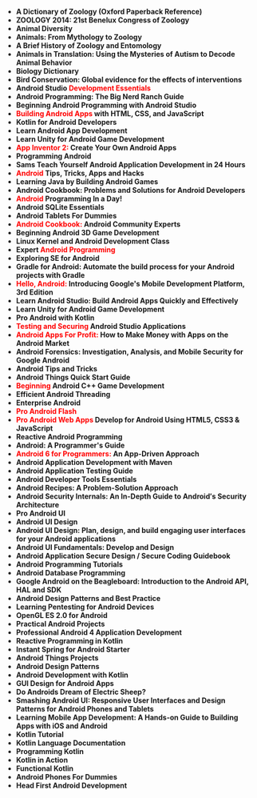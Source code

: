 <ul>
                                <li><b><a target="_blank" href="https://github.com/manjunath5496/Scope-of-Android-Mobile-Application-Development-in-India/blob/master/and(1).pdf" style="text-decoration:none;">A Dictionary of Zoology (Oxford Paperback Reference) </a></b></li>
                                <li><b><a target="_blank" href="https://github.com/manjunath5496/Scope-of-Android-Mobile-Application-Development-in-India/blob/master/and(2).pdf" style="text-decoration:none;">ZOOLOGY 2014: 21st Benelux Congress of Zoology</a></b></li>
                                <li><b><a target="_blank" href="https://github.com/manjunath5496/Scope-of-Android-Mobile-Application-Development-in-India/blob/master/and(3).pdf" style="text-decoration:none;">Animal Diversity</a></b></li>
                               
<li><b><a target="_blank" href="https://github.com/manjunath5496/Scope-of-Android-Mobile-Application-Development-in-India/blob/master/and(4).pdf" style="text-decoration:none;">Animals: From Mythology to Zoology</a></b></li>
                                <li><b><a target="_blank" href="https://github.com/manjunath5496/Scope-of-Android-Mobile-Application-Development-in-India/blob/master/and(5).pdf" style="text-decoration:none;">A Brief History of  Zoology and Entomology </a></b></li>
                                
 <li><b><a target="_blank" href="https://github.com/manjunath5496/Scope-of-Android-Mobile-Application-Development-in-India/blob/master/and(6).pdf" style="text-decoration:none;">Animals in Translation: Using the Mysteries of Autism to Decode Animal Behavior</a></b></li>
                          
<li><b><a target="_blank" href="https://github.com/manjunath5496/Scope-of-Android-Mobile-Application-Development-in-India/blob/master/and(7).pdf" style="text-decoration:none;">Biology Dictionary</a></b></li>
                                <li><b><a target="_blank" href="https://github.com/manjunath5496/Scope-of-Android-Mobile-Application-Development-in-India/blob/master/and(8).pdf" style="text-decoration:none;">Bird Conservation: Global evidence for the effects of interventions</a></b></li>
                                <li><b><a target="_blank" href="https://github.com/manjunath5496/Scope-of-Android-Mobile-Application-Development-in-India/blob/master/and(9).pdf" style="text-decoration:none;">Android Studio 
  <span style ="color:red">Development Essentials</span></a></b></li>
                               
<li><b><a target="_blank" href="https://github.com/manjunath5496/Scope-of-Android-Mobile-Application-Development-in-India/blob/master/and(10).pdf" style="text-decoration:none;">Android Programming: The Big Nerd Ranch Guide</a></b></li>
                                <li><b><a target="_blank" href="https://github.com/manjunath5496/Scope-of-Android-Mobile-Application-Development-in-India/blob/master/and(11).pdf" style="text-decoration:none;">Beginning Android Programming with Android Studio</a></b></li>
                                <li><b><a target="_blank" href="https://github.com/manjunath5496/Scope-of-Android-Mobile-Application-Development-in-India/blob/master/and(12).pdf" style="text-decoration:none;"><span style ="color:red">Building Android Apps</span> with
HTML, CSS, and JavaScript</a></b></li>
 <li><b><a target="_blank" href="https://github.com/manjunath5496/Scope-of-Android-Mobile-Application-Development-in-India/blob/master/and(13).pdf" style="text-decoration:none;">Kotlin for Android Developers</a></b></li>  
 
<li><b><a target="_blank" href="https://github.com/manjunath5496/Scope-of-Android-Mobile-Application-Development-in-India/blob/master/and(14).pdf" style="text-decoration:none;">Learn Android App Development </a></b></li>
                                <li><b><a target="_blank" href="https://github.com/manjunath5496/Scope-of-Android-Mobile-Application-Development-in-India/blob/master/and(15).pdf" style="text-decoration:none;">Learn Unity for Android Game Development</a></b></li>
                                <li><b><a target="_blank" href="https://github.com/manjunath5496/Scope-of-Android-Mobile-Application-Development-in-India/blob/master/and(16).rar" style="text-decoration:none;"><span style ="color:red">App Inventor 2:</span>
Create Your Own Android Apps</a></b></li>
                               
<li><b><a target="_blank" href="https://github.com/manjunath5496/Scope-of-Android-Mobile-Application-Development-in-India/blob/master/and(17).pdf" style="text-decoration:none;">Programming Android</a></b></li>
                                <li><b><a target="_blank" href="https://github.com/manjunath5496/Scope-of-Android-Mobile-Application-Development-in-India/blob/master/and(18).pdf" style="text-decoration:none;">Sams Teach Yourself Android Application Development in 24 Hours </a></b></li>
                                
 <li><b><a target="_blank" href="https://github.com/manjunath5496/Scope-of-Android-Mobile-Application-Development-in-India/blob/master/and(19).pdf" style="text-decoration:none;"><span style ="color:red">Android</span> Tips, Tricks, Apps and Hacks </a></b></li>
                          
<li><b><a target="_blank" href="https://github.com/manjunath5496/Scope-of-Android-Mobile-Application-Development-in-India/blob/master/and(20).pdf" style="text-decoration:none;">Learning Java by Building Android Games </a></b></li>
                                <li><b><a target="_blank" href="https://github.com/manjunath5496/Scope-of-Android-Mobile-Application-Development-in-India/blob/master/and(22).pdf" style="text-decoration:none;">Android Cookbook: Problems and Solutions for Android Developers</a></b></li>
                                <li><b><a target="_blank" href="https://github.com/manjunath5496/Scope-of-Android-Mobile-Application-Development-in-India/blob/master/and(23).pdf" style="text-decoration:none;"><span style ="color:red">Android</span> Programming In a Day!</a></b></li>
                               
<li><b><a target="_blank" href="https://github.com/manjunath5496/Scope-of-Android-Mobile-Application-Development-in-India/blob/master/and(24).pdf" style="text-decoration:none;">Android SQLite Essentials</a></b></li>
                                <li><b><a target="_blank" href="https://github.com/manjunath5496/Scope-of-Android-Mobile-Application-Development-in-India/blob/master/and(25).rar" style="text-decoration:none;">Android Tablets For Dummies </a></b></li>
                                
 <li><b><a target="_blank" href="https://github.com/manjunath5496/Scope-of-Android-Mobile-Application-Development-in-India/blob/master/and(26).pdf" style="text-decoration:none;"><span style ="color:red">Android Cookbook:</span> Android Community Experts</a></b></li>
                          
<li><b><a target="_blank" href="https://github.com/manjunath5496/Scope-of-Android-Mobile-Application-Development-in-India/blob/master/and(27).pdf" style="text-decoration:none;">Beginning Android 3D Game Development</a></b></li>
                                <li><b><a target="_blank" href="https://github.com/manjunath5496/Scope-of-Android-Mobile-Application-Development-in-India/blob/master/and(29).pdf" style="text-decoration:none;">Linux Kernel and Android Development Class</a></b></li>
                                <li><b><a target="_blank" href="https://github.com/manjunath5496/Scope-of-Android-Mobile-Application-Development-in-India/blob/master/and(30).pdf" style="text-decoration:none;">Expert 
  <span style ="color:red">Android Programming</span></a></b></li>
                               
<li><b><a target="_blank" href="https://github.com/manjunath5496/Scope-of-Android-Mobile-Application-Development-in-India/blob/master/and(31).pdf" style="text-decoration:none;">Exploring SE for Android</a></b></li>
                                <li><b><a target="_blank" href="https://github.com/manjunath5496/Scope-of-Android-Mobile-Application-Development-in-India/blob/master/and(32).pdf" style="text-decoration:none;">Gradle for Android: Automate the build process for your Android projects with Gradle</a></b></li>
                                <li><b><a target="_blank" href="https://github.com/manjunath5496/Scope-of-Android-Mobile-Application-Development-in-India/blob/master/and(33).pdf" style="text-decoration:none;"><span style ="color:red">Hello, Android:</span>
Introducing Google's Mobile Development Platform, 3rd Edition</a></b></li>
 <li><b><a target="_blank" href="https://github.com/manjunath5496/Scope-of-Android-Mobile-Application-Development-in-India/blob/master/and(34).pdf" style="text-decoration:none;">Learn Android Studio: Build Android Apps Quickly and Effectively</a></b></li>  
 
<li><b><a target="_blank" href="https://github.com/manjunath5496/Scope-of-Android-Mobile-Application-Development-in-India/blob/master/and(35).pdf" style="text-decoration:none;">Learn Unity for Android Game Development </a></b></li>
                                <li><b><a target="_blank" href="https://github.com/manjunath5496/Scope-of-Android-Mobile-Application-Development-in-India/blob/master/and(36).pdf" style="text-decoration:none;">Pro Android with Kotlin</a></b></li>
                                <li><b><a target="_blank" href="https://github.com/manjunath5496/Scope-of-Android-Mobile-Application-Development-in-India/blob/master/and(37).pdf" style="text-decoration:none;"><span style ="color:red">Testing and Securing</span> Android Studio
Applications</a></b></li>
                               
<li><b><a target="_blank" href="https://github.com/manjunath5496/Scope-of-Android-Mobile-Application-Development-in-India/blob/master/and(21).pdf" style="text-decoration:none;"><span style ="color:red">Android Apps For Profit:</span> How to Make Money with Apps on the Android Market</a></b></li>
 <li><b><a target="_blank" href="https://github.com/manjunath5496/Scope-of-Android-Mobile-Application-Development-in-India/blob/master/and(28).rar" style="text-decoration:none;">Android Forensics: Investigation, Analysis, and Mobile Security for Google Android</a></b></li>  
 
<li><b><a target="_blank" href="https://github.com/manjunath5496/Scope-of-Android-Mobile-Application-Development-in-India/blob/master/and(39).pdf" style="text-decoration:none;">Android Tips and Tricks</a></b></li>
                                <li><b><a target="_blank" href="https://github.com/manjunath5496/Scope-of-Android-Mobile-Application-Development-in-India/blob/master/and(40).pdf" style="text-decoration:none;">Android Things Quick Start Guide</a></b></li>
                                <li><b><a target="_blank" href="https://github.com/manjunath5496/Scope-of-Android-Mobile-Application-Development-in-India/blob/master/and(41).pdf" style="text-decoration:none;"><span style ="color:red">Beginning</span> Android C++ Game Development</a></b></li>
 
<li><b><a target="_blank" href="https://github.com/manjunath5496/Scope-of-Android-Mobile-Application-Development-in-India/blob/master/and(42).pdf" style="text-decoration:none;">Efficient Android Threading</a></b></li>
                                <li><b><a target="_blank" href="https://github.com/manjunath5496/Scope-of-Android-Mobile-Application-Development-in-India/blob/master/and(43).pdf" style="text-decoration:none;">Enterprise Android</a></b></li>
                                <li><b><a target="_blank" href="https://github.com/manjunath5496/Scope-of-Android-Mobile-Application-Development-in-India/blob/master/and(44).pdf" style="text-decoration:none;"><span style ="color:red">Pro Android Flash</span></a></b></li> 
 
 <li><b><a target="_blank" href="https://github.com/manjunath5496/Scope-of-Android-Mobile-Application-Development-in-India/blob/master/and(45).pdf" style="text-decoration:none;"><span style ="color:red">Pro Android Web Apps</span> Develop for Android Using HTML5, CSS3 & JavaScript</a></b></li>
 
<li><b><a target="_blank" href="https://github.com/manjunath5496/Scope-of-Android-Mobile-Application-Development-in-India/blob/master/and(46).pdf" style="text-decoration:none;">Reactive Android Programming</a></b></li>
                                <li><b><a target="_blank" href="https://github.com/manjunath5496/Scope-of-Android-Mobile-Application-Development-in-India/blob/master/and(47).pdf" style="text-decoration:none;">Android: A Programmer's Guide</a></b></li>
                                <li><b><a target="_blank" href="https://github.com/manjunath5496/Scope-of-Android-Mobile-Application-Development-in-India/blob/master/and(48).rar" style="text-decoration:none;"><span style ="color:red">Android 6 for Programmers:</span> An App-Driven Approach</a></b></li> 
 
  <li><b><a target="_blank" href="https://github.com/manjunath5496/Scope-of-Android-Mobile-Application-Development-in-India/blob/master/and(49).pdf" style="text-decoration:none;">Android Application Development with Maven</a></b></li>
 
<li><b><a target="_blank" href="https://github.com/manjunath5496/Scope-of-Android-Mobile-Application-Development-in-India/blob/master/and(50).pdf" style="text-decoration:none;">Android Application Testing Guide</a></b></li>
                                <li><b><a target="_blank" href="https://github.com/manjunath5496/Scope-of-Android-Mobile-Application-Development-in-India/blob/master/and(51).pdf" style="text-decoration:none;">Android Developer Tools Essentials</a></b></li>
                                <li><b><a target="_blank" href="https://github.com/manjunath5496/Scope-of-Android-Mobile-Application-Development-in-India/blob/master/and(52).pdf" style="text-decoration:none;">Android Recipes: A Problem-Solution Approach</a></b></li> 
 
<li><b><a target="_blank" href="https://github.com/manjunath5496/Scope-of-Android-Mobile-Application-Development-in-India/blob/master/and(53).pdf" style="text-decoration:none;">Android Security Internals: An In-Depth Guide to Android′s Security Architecture</a></b></li>
                                <li><b><a target="_blank" href="https://github.com/manjunath5496/Scope-of-Android-Mobile-Application-Development-in-India/blob/master/and(54).pdf" style="text-decoration:none;">Pro Android UI</a></b></li>
                                <li><b><a target="_blank" href="https://github.com/manjunath5496/Scope-of-Android-Mobile-Application-Development-in-India/blob/master/and(55).pdf" style="text-decoration:none;">Android UI Design</a></b></li> 
 
 
  
<li><b><a target="_blank" href="https://github.com/manjunath5496/Scope-of-Android-Mobile-Application-Development-in-India/blob/master/and(56).pdf" style="text-decoration:none;">Android UI Design: Plan, design, and build engaging user interfaces for your Android applications</a></b></li>
                                <li><b><a target="_blank" href="https://github.com/manjunath5496/Scope-of-Android-Mobile-Application-Development-in-India/blob/master/and(57).pdf" style="text-decoration:none;">Android UI Fundamentals: Develop and Design</a></b></li>
                                <li><b><a target="_blank" href="https://github.com/manjunath5496/Scope-of-Android-Mobile-Application-Development-in-India/blob/master/and(58).pdf" style="text-decoration:none;">Android Application Secure Design / Secure Coding Guidebook</a></b></li> 
 
<li><b><a target="_blank" href="https://github.com/manjunath5496/Scope-of-Android-Mobile-Application-Development-in-India/blob/master/and(59).pdf" style="text-decoration:none;">Android Programming Tutorials</a></b></li>
                                <li><b><a target="_blank" href="https://github.com/manjunath5496/Scope-of-Android-Mobile-Application-Development-in-India/blob/master/and(60).pdf" style="text-decoration:none;">Android Database Programming</a></b></li>
                                <li><b><a target="_blank" href="https://github.com/manjunath5496/Scope-of-Android-Mobile-Application-Development-in-India/blob/master/and(61).pdf" style="text-decoration:none;">Google Android on the Beagleboard: Introduction to the Android API, HAL and SDK</a></b></li> 
 
<li><b><a target="_blank" href="https://github.com/manjunath5496/Scope-of-Android-Mobile-Application-Development-in-India/blob/master/and(62).pdf" style="text-decoration:none;">Android Design Patterns and Best Practice</a></b></li>
                                <li><b><a target="_blank" href="https://github.com/manjunath5496/Scope-of-Android-Mobile-Application-Development-in-India/blob/master/and(63).pdf" style="text-decoration:none;">Learning Pentesting for Android Devices</a></b></li>
                                <li><b><a target="_blank" href="https://github.com/manjunath5496/Scope-of-Android-Mobile-Application-Development-in-India/blob/master/and(64).pdf" style="text-decoration:none;">OpenGL ES 2.0 for Android</a></b></li> 
 
  
<li><b><a target="_blank" href="https://github.com/manjunath5496/Scope-of-Android-Mobile-Application-Development-in-India/blob/master/and(65).pdf" style="text-decoration:none;">Practical Android Projects</a></b></li>
                                <li><b><a target="_blank" href="https://github.com/manjunath5496/Scope-of-Android-Mobile-Application-Development-in-India/blob/master/and(66).rar" style="text-decoration:none;">Professional Android 4 Application Development</a></b></li>
                                <li><b><a target="_blank" href="https://github.com/manjunath5496/Scope-of-Android-Mobile-Application-Development-in-India/blob/master/and(67).pdf" style="text-decoration:none;">Reactive Programming in Kotlin</a></b></li> 
 
<li><b><a target="_blank" href="https://github.com/manjunath5496/Scope-of-Android-Mobile-Application-Development-in-India/blob/master/and(68).pdf" style="text-decoration:none;">Instant Spring for Android Starter</a></b></li>
                                <li><b><a target="_blank" href="https://github.com/manjunath5496/Scope-of-Android-Mobile-Application-Development-in-India/blob/master/and(69).pdf" style="text-decoration:none;">Android Things Projects</a></b></li>
                                <li><b><a target="_blank" href="https://github.com/manjunath5496/Scope-of-Android-Mobile-Application-Development-in-India/blob/master/and(70).pdf" style="text-decoration:none;">Android Design Patterns</a></b></li>  
 
 <li><b><a target="_blank" href="https://github.com/manjunath5496/Scope-of-Android-Mobile-Application-Development-in-India/blob/master/and(71).pdf" style="text-decoration:none;">Android Development with Kotlin</a></b></li>
                                <li><b><a target="_blank" href="https://github.com/manjunath5496/Scope-of-Android-Mobile-Application-Development-in-India/blob/master/and(72).pdf" style="text-decoration:none;">GUI Design for Android Apps</a></b></li>
                                <li><b><a target="_blank" href="https://github.com/manjunath5496/Scope-of-Android-Mobile-Application-Development-in-India/blob/master/and(73).pdf" style="text-decoration:none;">Do Androids Dream of Electric Sheep?</a></b></li>                    
<li><b><a target="_blank" href="https://github.com/manjunath5496/Scope-of-Android-Mobile-Application-Development-in-India/blob/master/and(74).pdf" style="text-decoration:none;">Smashing Android UI: Responsive User Interfaces and Design Patterns for Android Phones and Tablets</a></b></li>
                                <li><b><a target="_blank" href="https://github.com/manjunath5496/Scope-of-Android-Mobile-Application-Development-in-India/blob/master/and(75).pdf" style="text-decoration:none;">Learning Mobile App Development: A Hands-on Guide to Building Apps with iOS and Android</a></b></li>                                                    
                                
 <li><b><a target="_blank" href="https://github.com/manjunath5496/Scope-of-Android-Mobile-Application-Development-in-India/blob/master/and(76).pdf" style="text-decoration:none;">Kotlin Tutorial</a></b></li>
                                <li><b><a target="_blank" href="https://github.com/manjunath5496/Scope-of-Android-Mobile-Application-Development-in-India/blob/master/and(77).pdf" style="text-decoration:none;">Kotlin Language Documentation</a></b></li>                      <li><b><a target="_blank" href="https://github.com/manjunath5496/Scope-of-Android-Mobile-Application-Development-in-India/blob/master/and(78).pdf" style="text-decoration:none;">Programming Kotlin</a></b></li>
                                <li><b><a target="_blank" href="https://github.com/manjunath5496/Scope-of-Android-Mobile-Application-Development-in-India/blob/master/and(79).pdf" style="text-decoration:none;">Kotlin in Action</a></b></li>                
                                 <li><b><a target="_blank" href="https://github.com/manjunath5496/Scope-of-Android-Mobile-Application-Development-in-India/blob/master/and(80).pdf" style="text-decoration:none;">Functional Kotlin</a></b></li> 
                                 <li><b><a target="_blank" href="https://github.com/manjunath5496/Scope-of-Android-Mobile-Application-Development-in-India/blob/master/and(38).rar" style="text-decoration:none;">Android Phones For Dummies</a></b></li>      
<li><b><a target="_blank" href="https://github.com/manjunath5496/Scope-of-Android-Mobile-Application-Development-in-India/blob/master/and(81).rar" style="text-decoration:none;">Head First Android Development</a></b></li> 

</ul>

